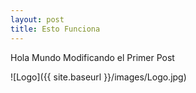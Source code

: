 ```yaml
---
layout: post
title: Esto Funciona
---
```


Hola Mundo Modificando el Primer Post

![Logo]({{ site.baseurl }}/images/Logo.jpg)

